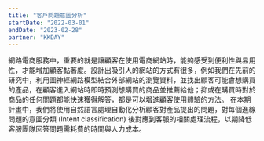 ```yaml
---
title: "客戶問題意圖分析"
startDate: "2022-03-01"
endDate: "2023-02-28"
partner: "KKDAY"
---
```


網路電商服務中，重要的就是讓顧客在使用電商網站時，能夠感受到便利性與易用性，才能增加顧客黏著度。設計出吸引人的網站的方式有很多，例如我們在先前的研究中，利用圖神經網路模型結合外部網站的瀏覽資料，並找出顧客可能會想購買的產品，在顧客進入網站時即時預測想購買的商品並推薦給他；抑或在購買時對於商品的任何問題都能快速獲得解答，都是可以增進顧客使用體驗的方法。 在本期計畫中，我們將使用自然語言處理自動化分析顧客對產品提出的問題，對每個進線問題的意圖分類 (Intent classification) 後對應到客服的相關處理流程，以期降低客服團隊回答問題需耗費的時間與人力成本。